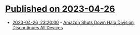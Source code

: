 # [Published on 2023-04-26](index.md)

* [2023-04-26, 23:20:00](https://hardware.slashdot.org/story/23/04/26/2026216/amazon-shuts-down-halo-division-discontinues-all-devices?utm_source=rss1.0mainlinkanon&utm_medium=feed) - [Amazon Shuts Down Halo Division, Discontinues All Devices](https://hardware.slashdot.org/story/23/04/26/2026216/amazon-shuts-down-halo-division-discontinues-all-devices?utm_source=rss1.0mainlinkanon&utm_medium=feed)

